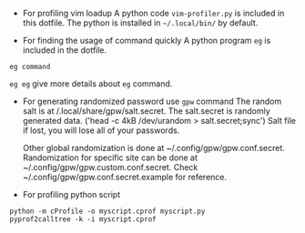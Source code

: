 - For profiling vim loadup 
A python code `vim-profiler.py` is included in this dotfile. 
The python is installed in `~/.local/bin/` by default.


- For finding the usage of command quickly
A python program `eg` is included in the dotfile.
```
eg command
```
`eg eg` give more details about `eg` command.


- For generating randomized password use `gpw` command
	The random salt is at /.local/share/gpw/salt.secret. 
	The salt.secret is randomly generated data. ('head -c 4kB /dev/urandom > salt.secret;sync')
	Salt file if lost, you will lose all of your passwords.

	Other global randomization is done at ~/.config/gpw/gpw.conf.secret.
	Randomization for specific site can be done at ~/.config/gpw/gpw.custom.conf.secret.
	Check ~/.config/gpw/gpw.conf.secret.example for reference.


- For profiling python script
```
python -m cProfile -o myscript.cprof myscript.py
pyprof2calltree -k -i myscript.cprof
```

